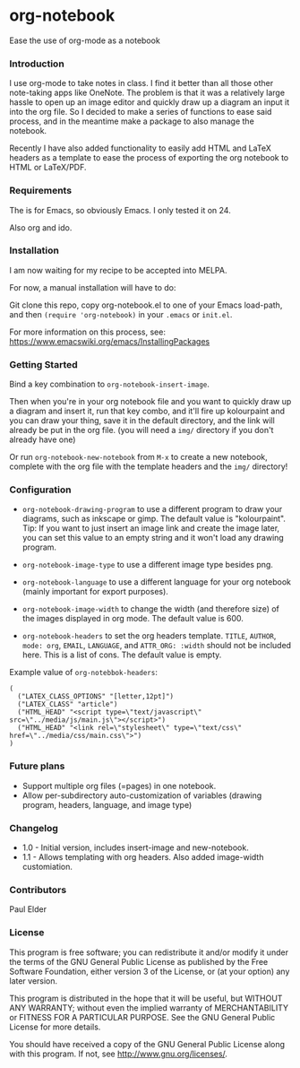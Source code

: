 # org-notebook

Ease the use of org-mode as a notebook

### Introduction

I use org-mode to take notes in class. I find it better than all those other note-taking apps like OneNote. The problem is that it was a relatively large hassle to open up an image editor and quickly draw up a diagram an input it into the org file. So I decided to make a series of functions to ease said process, and in the meantime make a package to also manage the notebook.

Recently I have also added functionality to easily add HTML and LaTeX headers as a template to ease the process of exporting the org notebook to HTML or LaTeX/PDF.

### Requirements

The is for Emacs, so obviously Emacs. I only tested it on 24.

Also org and ido.

### Installation

I am now waiting for my recipe to be accepted into MELPA.

For now, a manual installation will have to do:

Git clone this repo, copy org-notebook.el to one of your Emacs load-path, and then `(require 'org-notebook)` in your `.emacs` or `init.el`.

For more information on this process, see: https://www.emacswiki.org/emacs/InstallingPackages

### Getting Started

Bind a key combination to `org-notebook-insert-image`.

Then when you're in your org notebook file and you want to quickly draw up a diagram and insert it, run that key combo, and it'll fire up kolourpaint and you can draw your thing, save it in the default directory, and the link will already be put in the org file. (you will need a `img/` directory if you don't already have one)

Or run `org-notebook-new-notebook` from `M-x` to create a new notebook, complete with the org file with the template headers and the `img/` directory!

### Configuration

  - `org-notebook-drawing-program` to use a different program to draw your diagrams, such as inkscape or gimp. The default value is "kolourpaint". Tip: If you want to just insert an image link and create the image later, you can set this value to an empty string and it won't load any drawing program.

  - `org-notebook-image-type` to use a different image type besides png.

  - `org-notebook-language` to use a different language for your org notebook (mainly important for export purposes).

  - `org-notebook-image-width` to change the width (and therefore size) of the images displayed in org mode. The default value is 600.

  - `org-notebook-headers` to set the org headers template. `TITLE`, `AUTHOR`, `mode: org`, `EMAIL`, `LANGUAGE`, and `ATTR_ORG: :width` should not be included here. This is a list of cons. The default value is empty.

Example value of `org-notebbok-headers`:
```elisp
(
  ("LATEX_CLASS_OPTIONS" "[letter,12pt]")
  ("LATEX_CLASS" "article")
  ("HTML_HEAD" "<script type=\"text/javascript\" src=\"../media/js/main.js\"></script>")
  ("HTML_HEAD" "<link rel=\"stylesheet\" type=\"text/css\" href=\"../media/css/main.css\">")
)
```

### Future plans

- Support multiple org files (=pages) in one notebook.
- Allow per-subdirectory auto-customization of variables (drawing program, headers, language, and image type)

### Changelog

  - 1.0 - Initial version, includes insert-image and new-notebook.
  - 1.1 - Allows templating with org headers. Also added image-width customiation.

### Contributors

Paul Elder

### License

This program is free software; you can redistribute it and/or modify it under the terms of the GNU General Public License as published by the Free Software Foundation, either version 3 of the License, or (at your option) any later version.

This program is distributed in the hope that it will be useful, but WITHOUT ANY WARRANTY; without even the implied warranty of MERCHANTABILITY or FITNESS FOR A PARTICULAR PURPOSE.  See the GNU General Public License for more details.

You should have received a copy of the GNU General Public License along with this program.  If not, see <http://www.gnu.org/licenses/>.
